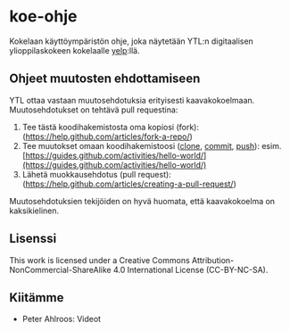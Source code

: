# koe-ohje

Kokelaan käyttöympäristön ohje, joka näytetään YTL:n digitaalisen ylioppilaskokeen kokelaalle [yelp](https://people.gnome.org/~bmsmith/build/yelp.html):llä.

## Ohjeet muutosten ehdottamiseen

YTL ottaa vastaan muutosehdotuksia erityisesti kaavakokoelmaan. Muutosehdotukset on tehtävä pull requestina:

 1. Tee tästä koodihakemistosta oma kopiosi (fork): (https://help.github.com/articles/fork-a-repo/)
 2. Tee muutokset omaan koodihakemistoosi ([clone](https://help.github.com/articles/cloning-a-repository/), [commit](https://github.com/abhikp/git-test/wiki/Committing-changes), [push](https://help.github.com/articles/pushing-to-a-remote/)): esim. [https://guides.github.com/activities/hello-world/](https://guides.github.com/activities/hello-world/)
 3. Lähetä muokkausehdotus (pull request): (https://help.github.com/articles/creating-a-pull-request/)

Muutosehdotuksien tekijöiden on hyvä huomata, että kaavakokoelma on kaksikielinen.

## Lisenssi

This work is licensed under a Creative Commons Attribution-NonCommercial-ShareAlike 4.0 International License (CC-BY-NC-SA).

## Kiitämme

 * Peter Ahlroos: Videot
